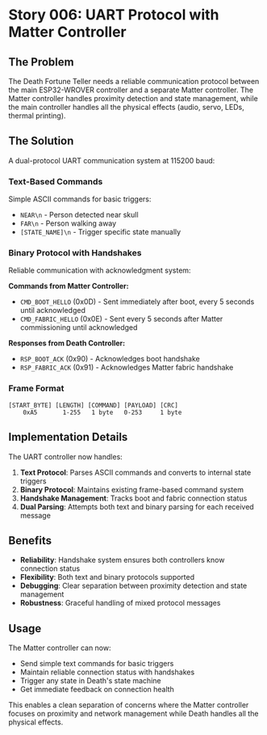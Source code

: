 # Story 006: UART Protocol with Matter Controller

## The Problem

The Death Fortune Teller needs a reliable communication protocol between the main ESP32-WROVER controller and a separate Matter controller. The Matter controller handles proximity detection and state management, while the main controller handles all the physical effects (audio, servo, LEDs, thermal printing).

## The Solution

A dual-protocol UART communication system at 115200 baud:

### Text-Based Commands
Simple ASCII commands for basic triggers:
- `NEAR\n` - Person detected near skull
- `FAR\n` - Person walking away  
- `[STATE_NAME]\n` - Trigger specific state manually

### Binary Protocol with Handshakes
Reliable communication with acknowledgment system:

**Commands from Matter Controller:**
- `CMD_BOOT_HELLO` (0x0D) - Sent immediately after boot, every 5 seconds until acknowledged
- `CMD_FABRIC_HELLO` (0x0E) - Sent every 5 seconds after Matter commissioning until acknowledged

**Responses from Death Controller:**
- `RSP_BOOT_ACK` (0x90) - Acknowledges boot handshake
- `RSP_FABRIC_ACK` (0x91) - Acknowledges Matter fabric handshake

### Frame Format
```
[START_BYTE] [LENGTH] [COMMAND] [PAYLOAD] [CRC]
    0xA5       1-255   1 byte   0-253     1 byte
```

## Implementation Details

The UART controller now handles:
1. **Text Protocol**: Parses ASCII commands and converts to internal state triggers
2. **Binary Protocol**: Maintains existing frame-based command system
3. **Handshake Management**: Tracks boot and fabric connection status
4. **Dual Parsing**: Attempts both text and binary parsing for each received message

## Benefits

- **Reliability**: Handshake system ensures both controllers know connection status
- **Flexibility**: Both text and binary protocols supported
- **Debugging**: Clear separation between proximity detection and state management
- **Robustness**: Graceful handling of mixed protocol messages

## Usage

The Matter controller can now:
- Send simple text commands for basic triggers
- Maintain reliable connection status with handshakes
- Trigger any state in Death's state machine
- Get immediate feedback on connection health

This enables a clean separation of concerns where the Matter controller focuses on proximity and network management while Death handles all the physical effects.
